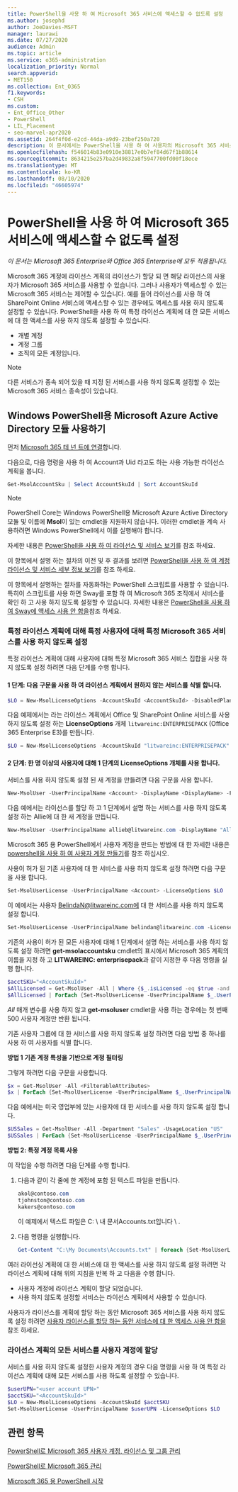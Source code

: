 ```yaml
---
title: PowerShell을 사용 하 여 Microsoft 365 서비스에 액세스할 수 없도록 설정
ms.author: josephd
author: JoeDavies-MSFT
manager: laurawi
ms.date: 07/27/2020
audience: Admin
ms.topic: article
ms.service: o365-administration
localization_priority: Normal
search.appverid:
- MET150
ms.collection: Ent_O365
f1.keywords:
- CSH
ms.custom:
- Ent_Office_Other
- PowerShell
- LIL_Placement
- seo-marvel-apr2020
ms.assetid: 264f4f0d-e2cd-44da-a9d9-23bef250a720
description: 이 문서에서는 PowerShell을 사용 하 여 사용자의 Microsoft 365 서비스에 대 한 액세스를 사용 하지 않도록 설정 하는 방법을 알아봅니다.
ms.openlocfilehash: f546014b83e0910e38817e0b7ef84d67f1b88614
ms.sourcegitcommit: 8634215e257ba2d49832a8f5947700fd00f18ece
ms.translationtype: MT
ms.contentlocale: ko-KR
ms.lasthandoff: 08/10/2020
ms.locfileid: "46605974"
---
```

# <a name="disable-access-to-microsoft-365-services-with-powershell"></a>PowerShell을 사용 하 여 Microsoft 365 서비스에 액세스할 수 없도록 설정

*이 문서는 Microsoft 365 Enterprise와 Office 365 Enterprise에 모두 적용됩니다.*

Microsoft 365 계정에 라이선스 계획의 라이선스가 할당 되 면 해당 라이선스의 사용자가 Microsoft 365 서비스를 사용할 수 있습니다. 그러나 사용자가 액세스할 수 있는 Microsoft 365 서비스는 제어할 수 있습니다. 예를 들어 라이선스를 사용 하 여 SharePoint Online 서비스에 액세스할 수 있는 경우에도 액세스를 사용 하지 않도록 설정할 수 있습니다. PowerShell을 사용 하 여 특정 라이선스 계획에 대 한 모든 서비스에 대 한 액세스를 사용 하지 않도록 설정할 수 있습니다.

- 개별 계정
- 계정 그룹
- 조직의 모든 계정입니다.

>[!Note]
>다른 서비스가 종속 되어 있을 때 지정 된 서비스를 사용 하지 않도록 설정할 수 있는 Microsoft 365 서비스 종속성이 있습니다.
>

## <a name="use-the-microsoft-azure-active-directory-module-for-windows-powershell"></a>Windows PowerShell용 Microsoft Azure Active Directory 모듈 사용하기

먼저 [Microsoft 365 테 넌 트에 연결](connect-to-office-365-powershell.md#connect-with-the-microsoft-azure-active-directory-module-for-windows-powershell)합니다.

다음으로, 다음 명령을 사용 하 여 Account과 Uid 라고도 하는 사용 가능한 라이선스 계획을 봅니다.

```powershell
Get-MsolAccountSku | Select AccountSkuId | Sort AccountSkuId
```

>[!Note]
>PowerShell Core는 Windows PowerShell용 Microsoft Azure Active Directory 모듈 및 이름에 **Msol**이 있는 cmdlet을 지원하지 않습니다. 이러한 cmdlet을 계속 사용하려면 Windows PowerShell에서 이를 실행해야 합니다.
>

자세한 내용은 [PowerShell을 사용 하 여 라이선스 및 서비스 보기](view-licenses-and-services-with-office-365-powershell.md)를 참조 하세요.
    
이 항목에서 설명 하는 절차의 이전 및 후 결과를 보려면 [PowerShell을 사용 하 여 계정 라이선스 및 서비스 세부 정보 보기](view-account-license-and-service-details-with-office-365-powershell.md)를 참조 하세요.
    
이 항목에서 설명하는 절차를 자동화하는 PowerShell 스크립트를 사용할 수 있습니다. 특히이 스크립트를 사용 하면 Sway를 포함 하 여 Microsoft 365 조직에서 서비스를 확인 하 고 사용 하지 않도록 설정할 수 있습니다. 자세한 내용은 [PowerShell을 사용 하 여 Sway에 액세스 사용 안 함을](disable-access-to-sway-with-office-365-powershell.md)참조 하세요.
    
    
### <a name="disable-specific-microsoft-365-services-for-specific-users-for-a-specific-licensing-plan"></a>특정 라이선스 계획에 대해 특정 사용자에 대해 특정 Microsoft 365 서비스를 사용 하지 않도록 설정
  
특정 라이선스 계획에 대해 사용자에 대해 특정 Microsoft 365 서비스 집합을 사용 하지 않도록 설정 하려면 다음 단계를 수행 합니다.
  
#### <a name="step-1-identify-the-undesirable-services-in-the-licensing-plan-by-using-the-following-syntax"></a>1 단계: 다음 구문을 사용 하 여 라이선스 계획에서 원하지 않는 서비스를 식별 합니다.
    
```powershell
$LO = New-MsolLicenseOptions -AccountSkuId <AccountSkuId> -DisabledPlans "<UndesirableService1>", "<UndesirableService2>"...
```

다음 예제에서는 라는 라이선스 계획에서 Office 및 SharePoint Online 서비스를 사용 하지 않도록 설정 하는 **LicenseOptions** 개체 `litwareinc:ENTERPRISEPACK` (Office 365 Enterprise E3)를 만듭니다.
    
```powershell
$LO = New-MsolLicenseOptions -AccountSkuId "litwareinc:ENTERPRISEPACK" -DisabledPlans "SHAREPOINTWAC", "SHAREPOINTENTERPRISE"
```

#### <a name="step-2-use-the-licenseoptions-object-from-step-1-on-one-or-more-users"></a>2 단계: 한 명 이상의 사용자에 대해 1 단계의 **LicenseOptions** 개체를 사용 합니다.
    
서비스를 사용 하지 않도록 설정 된 새 계정을 만들려면 다음 구문을 사용 합니다.
    
```powershell
New-MsolUser -UserPrincipalName <Account> -DisplayName <DisplayName> -FirstName <FirstName> -LastName <LastName> -LicenseAssignment <AccountSkuId> -LicenseOptions $LO -UsageLocation <CountryCode>
```

다음 예에서는 라이선스를 할당 하 고 1 단계에서 설명 하는 서비스를 사용 하지 않도록 설정 하는 Allie에 대 한 새 계정을 만듭니다.
    
```powershell
New-MsolUser -UserPrincipalName allieb@litwareinc.com -DisplayName "Allie Bellew" -FirstName Allie -LastName Bellew -LicenseAssignment litwareinc:ENTERPRISEPACK -LicenseOptions $LO -UsageLocation US
```

Microsoft 365 용 PowerShell에서 사용자 계정을 만드는 방법에 대 한 자세한 내용은 [powershell을 사용 하 여 사용자 계정 만들기](create-user-accounts-with-office-365-powershell.md)를 참조 하십시오.
    
사용이 허가 된 기존 사용자에 대 한 서비스를 사용 하지 않도록 설정 하려면 다음 구문을 사용 합니다.
    
```powershell
Set-MsolUserLicense -UserPrincipalName <Account> -LicenseOptions $LO
```

이 예에서는 사용자 BelindaN@litwareinc.com에 대 한 서비스를 사용 하지 않도록 설정 합니다.
    
```powershell
Set-MsolUserLicense -UserPrincipalName belindan@litwareinc.com -LicenseOptions $LO
```

기존의 사용이 허가 된 모든 사용자에 대해 1 단계에서 설명 하는 서비스를 사용 하지 않도록 설정 하려면 **get-msolaccountsku** cmdlet의 표시에서 Microsoft 365 계획의 이름을 지정 하 고 **LITWAREINC: enterprisepack**과 같이 지정한 후 다음 명령을 실행 합니다.
    
```powershell
$acctSKU="<AccountSkuId>"
$AllLicensed = Get-MsolUser -All | Where {$_.isLicensed -eq $true -and $_.licenses.AccountSku.SkuPartNumber -contains ($acctSKU).Substring($acctSKU.IndexOf(":")+1, $acctSKU.Length-$acctSKU.IndexOf(":")-1)}
$AllLicensed | ForEach {Set-MsolUserLicense -UserPrincipalName $_.UserPrincipalName -LicenseOptions $LO}
```

 _All_ 매개 변수를 사용 하지 않고 **get-msoluser** cmdlet을 사용 하는 경우에는 첫 번째 500 사용자 계정만 반환 됩니다.

기존 사용자 그룹에 대 한 서비스를 사용 하지 않도록 설정 하려면 다음 방법 중 하나를 사용 하 여 사용자를 식별 합니다.
    
**방법 1 기존 계정 특성을 기반으로 계정 필터링** 

그렇게 하려면 다음 구문을 사용합니다.
    
```powershell
$x = Get-MsolUser -All <FilterableAttributes>
$x | ForEach {Set-MsolUserLicense -UserPrincipalName $_.UserPrincipalName -LicenseOptions $LO}
```

다음 예에서는 미국 영업부에 있는 사용자에 대 한 서비스를 사용 하지 않도록 설정 합니다.
    
```powershell
$USSales = Get-MsolUser -All -Department "Sales" -UsageLocation "US"
$USSales | ForEach {Set-MsolUserLicense -UserPrincipalName $_.UserPrincipalName -LicenseOptions $LO}
```

**방법 2: 특정 계정 목록 사용** 

이 작업을 수행 하려면 다음 단계를 수행 합니다.
    
1. 다음과 같이 각 줄에 한 계정에 포함 된 텍스트 파일을 만듭니다.
    
   ```powershell
   akol@contoso.com
   tjohnston@contoso.com
   kakers@contoso.com
   ```

   이 예제에서 텍스트 파일은 C: \\ 내 문서Accounts.txt입니다 \\ .
    
2. 다음 명령을 실행합니다.
    
   ```powershell
   Get-Content "C:\My Documents\Accounts.txt" | foreach {Set-MsolUserLicense -UserPrincipalName $_ -LicenseOptions $LO}
   ```

여러 라이선싱 계획에 대 한 서비스에 대 한 액세스를 사용 하지 않도록 설정 하려면 각 라이선스 계획에 대해 위의 지침을 반복 하 고 다음을 수행 합니다.

- 사용자 계정에 라이선스 계획이 할당 되었습니다.
- 사용 하지 않도록 설정할 서비스는 라이선스 계획에서 사용할 수 있습니다.

사용자가 라이선스를 계획에 할당 하는 동안 Microsoft 365 서비스를 사용 하지 않도록 설정 하려면 [사용자 라이선스를 할당 하는 동안 서비스에 대 한 액세스 사용 안 함을](disable-access-to-services-while-assigning-user-licenses.md)참조 하세요.

### <a name="assign-all-services-in-a-licensing-plan-to-a-user-account"></a>라이선스 계획의 모든 서비스를 사용자 계정에 할당

서비스를 사용 하지 않도록 설정한 사용자 계정의 경우 다음 명령을 사용 하 여 특정 라이선스 계획에 대해 모든 서비스를 사용 하도록 설정할 수 있습니다.

```powershell
$userUPN="<user account UPN>"
$acctSKU="<AccountSkuId>"
$LO = New-MsolLicenseOptions -AccountSkuId $acctSKU
Set-MsolUserLicense -UserPrincipalName $userUPN -LicenseOptions $LO
```

## <a name="related-topic"></a>관련 항목

[PowerShell로 Microsoft 365 사용자 계정, 라이선스 및 그룹 관리](manage-user-accounts-and-licenses-with-office-365-powershell.md)
  
[PowerShell로 Microsoft 365 관리](manage-office-365-with-office-365-powershell.md)
  
[Microsoft 365 용 PowerShell 시작](getting-started-with-office-365-powershell.md)
